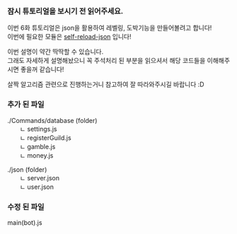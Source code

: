 ### 잠시 튜토리얼을 보시기 전 읽어주세요.

이번 6화 튜토리얼은 json을 활용하여 레벨링, 도박기능을 만들어볼려고 합니다!   
이번에 필요한 모듈은 [self-reload-json](https://www.npmjs.com/package/self-reload-json) 입니다!   

이번 설명이 약간 딱딱할 수 있습니다.   
그래도 자세하게 설명해놨으니 꼭 주석처리 된 부분을 읽으셔서 해당 코드들을 이해해주시면 좋을꺼 같습니다!

살짝 알고리즘 관련으로 진행하는거니 참고하여 잘 따라와주시길 바랍니다 :D   


### 추가 된 파일

./Commands/database (folder)   
　　ㄴ settings.js   
　　ㄴ registerGuild.js   
　　ㄴ gamble.js   
　　ㄴ money.js   
   
./json (folder)   
　　ㄴ server.json   
　　ㄴ user.json   

### 수정 된 파일

main(bot).js



